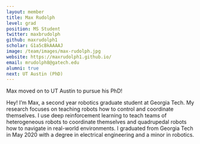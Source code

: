 ```yaml
---
layout: member
title: Max Rudolph
level: grad
position: MS Student
twitter: maxbrudolph
github: maxrudolph1
scholar: G1a5cBkAAAAJ
image: /team/images/max-rudolph.jpg
website: https://maxrudolph1.github.io/
email: mrudolph8@gatech.edu
alumni: true
next: UT Austin (PhD)
---
```


Max moved on to UT Austin to pursue his PhD!

Hey! I’m Max, a second year robotics graduate student at Georgia Tech. My research focuses on teaching robots how to control and coordinate themselves. I use deep reinforcement learning to teach teams of heterogeneous robots to coordinate themselves and quadrupedal robots how to navigate in real-world environments. I graduated from Georgia Tech in May 2020 with a degree in electrical engineering and a minor in robotics.
